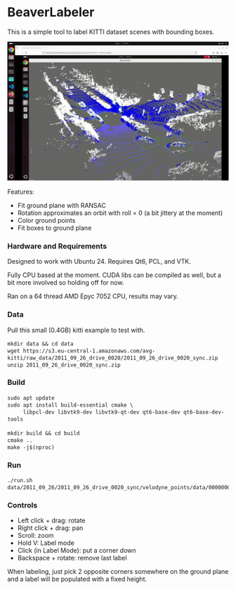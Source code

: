# BeaverLabeler

This is a simple tool to label KITTI dataset scenes with bounding boxes.

![capture](https://raw.githubusercontent.com/sebLopezCot/beaver_labeler/refs/heads/master/images/capture.png)

Features:
 - Fit ground plane with RANSAC
 - Rotation approximates an orbit with roll = 0 (a bit jittery at the moment)
 - Color ground points
 - Fit boxes to ground plane

### Hardware and Requirements
Designed to work with Ubuntu 24. Requires Qt6, PCL, and VTK.

Fully CPU based at the moment. CUDA libs can be compiled as well, but a bit more involved so holding off for now.

Ran on a 64 thread AMD Epyc 7052 CPU, results may vary.

### Data
Pull this small (0.4GB) kitti example to test with.
```
mkdir data && cd data
wget https://s3.eu-central-1.amazonaws.com/avg-kitti/raw_data/2011_09_26_drive_0020/2011_09_26_drive_0020_sync.zip
unzip 2011_09_26_drive_0020_sync.zip
```

### Build
```
sudo apt update
sudo apt install build-essential cmake \
     libpcl-dev libvtk9-dev libvtk9-qt-dev qt6-base-dev qt6-base-dev-tools

mkdir build && cd build
cmake ..
make -j$(nproc)

```

### Run
```
./run.sh data/2011_09_26/2011_09_26_drive_0020_sync/velodyne_points/data/0000000008.bin 
```

### Controls
 - Left click + drag: rotate
 - Right click + drag: pan
 - Scroll: zoom
 - Hold V: Label mode
 - Click (in Label Mode): put a corner down
 - Backspace + rotate: remove last label


When labeling, just pick 2 opposite corners somewhere on the ground plane and a label will be populated with a fixed height.
